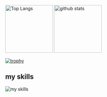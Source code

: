 <p align="left">
  <img alt="Top Langs" height="150px" src="https://github-readme-stats.vercel.app/api/top-langs/?username=kaka0913&layout=compact&show_icons=true&theme=onedark" />
  <img alt="github stats" height="150px" src="https://github-readme-stats.vercel.app/api?username=kaka0913&theme=onedark&show_icons=ture"/>
</p>

[![trophy](https://github-profile-trophy.vercel.app/?username=kaka0913)](https://github.com/ryo-ma/github-profile-trophy)
## my skills
<p align="left">
  <img alt="my skills" src="https://skillicons.dev/icons?theme=light&perline=8&i=flutter,swift,react,go,rails,firebase,supabase" />
</p>
